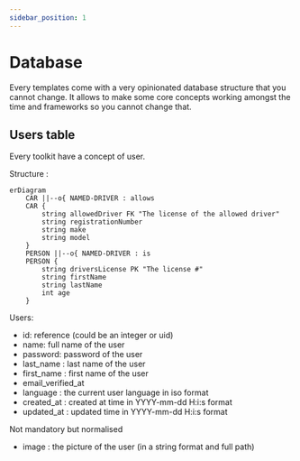 ```yaml
---
sidebar_position: 1
---
```


# Database

Every templates come with a very opinionated database structure that you cannot change. It allows to make some core concepts working amongst the time and frameworks so you cannot change that.

## Users table

Every toolkit have a concept of user.

Structure : 

```mermaid
erDiagram
    CAR ||--o{ NAMED-DRIVER : allows
    CAR {
        string allowedDriver FK "The license of the allowed driver"
        string registrationNumber
        string make
        string model
    }
    PERSON ||--o{ NAMED-DRIVER : is
    PERSON {
        string driversLicense PK "The license #"
        string firstName
        string lastName
        int age
    }
```
Users:
- id: reference (could be an integer or uid)
- name: full name of the user
- password: password of the user
- last_name : last name of the user
- first_name : first name of the user
- email_verified_at
- language : the current user language in iso format
- created_at : created at time in YYYY-mm-dd H:i:s format
- updated_at : updated time in YYYY-mm-dd H:i:s format

Not mandatory but normalised
- image : the picture of the user (in a string format and full path)



